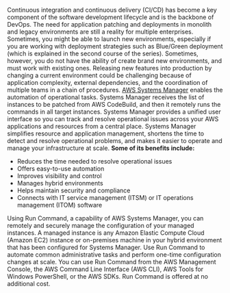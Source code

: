 Continuous integration and continuous delivery (CI/CD) has become a key component of the software development lifecycle and is the backbone of DevOps. The need for application patching and deployments in monolith and legacy environments are still a reality for multiple enterprises. Sometimes, you might be able to launch new environments, especially if you are working with deployment strategies such as Blue/Green deployment (which is explained in the second course of the series). Sometimes, however, you do not have the ability of create brand new environments, and must work with existing ones. Releasing new features into production by changing a current environment could be challenging because of application complexity, external dependencies, and the coordination of multiple teams in a chain of procedures. [AWS Systems Manager](https://aws.amazon.com/systems-manager/) enables the automation of operational tasks. Systems Manager receives the list of instances to be patched from AWS CodeBuild, and then it remotely runs the commands in all target instances. Systems Manager provides a unified user interface so you can track and resolve operational issues across your AWS applications and resources from a central place. Systems Manager simplifies resource and application management, shortens the time to detect and resolve operational problems, and makes it easier to operate and manage your infrastructure at scale. **Some of its benefits include:**

- Reduces the time needed to resolve operational issues    
- Offers easy-to-use automation    
- Improves visibility and control    
- Manages hybrid environments    
- Helps maintain security and compliance    
- Connects with IT service management (ITSM) or IT operations management (ITOM) software    

Using Run Command, a capability of AWS Systems Manager, you can remotely and securely manage the configuration of your managed instances. A managed instance is any Amazon Elastic Compute Cloud (Amazon EC2) instance or on-premises machine in your hybrid environment that has been configured for Systems Manager. Use Run Command to automate common administrative tasks and perform one-time configuration changes at scale. You can use Run Command from the AWS Management Console, the AWS Command Line Interface (AWS CLI), AWS Tools for Windows PowerShell, or the AWS SDKs. Run Command is offered at no additional cost.